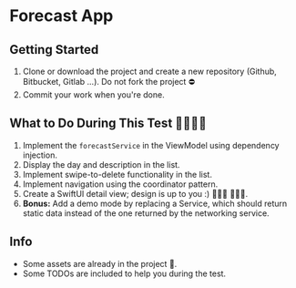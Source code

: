 # Forecast App

## Getting Started

1. Clone or download the project and create a new repository (Github, Bitbucket, Gitlab ...). Do not fork the project ⛔️
2. Commit your work when you're done.

## What to Do During This Test 📱👨🏼‍💻

1. Implement the `forecastService` in the ViewModel using dependency injection. 
2. Display the day and description in the list.
3. Implement swipe-to-delete functionality in the list.
4. Implement navigation using the coordinator pattern.
5. Create a SwiftUI detail view; design is up to you :) 👩🏽‍🎨 👨🏼‍🎨.
6. **Bonus:** Add a demo mode by replacing a Service, which should return static data instead of the one returned by the networking service.

## Info

- Some assets are already in the project 📸.
- Some TODOs are included to help you during the test.
